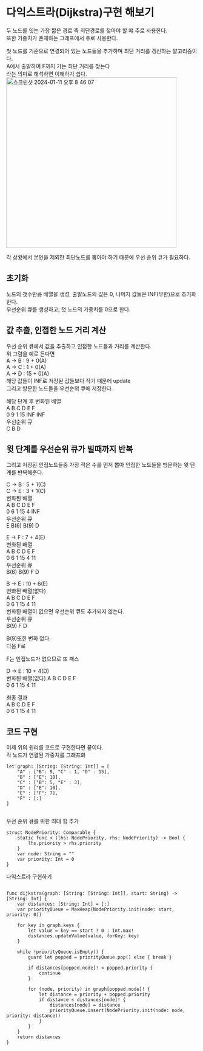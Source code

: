 # 다익스트라(Dijkstra)구현 해보기
두 노드를 잇는 가장 짧은 경로 즉 최단경로를 찾아야 할 떄 주로 사용한다.   
또한 가중치가 존재하는 그래프에서 주로 사용한다.   

첫 노드를 기준으로 연결되어 있는 노드들을 추가하며 최단 거리를 갱신하는 알고리즘이다.   
A에서 출발하여 F까지 가는 최단 거리를 찾는다   
라는 의미로 해석하면 이해하기 쉽다.   
<img width="449" alt="스크린샷 2024-01-11 오후 8 46 07" src="https://github.com/ww5702/Swift_Coding_Test/assets/60501045/7e58cdf5-1b6c-4f4c-b9e6-fe13f4bbfb17">   

   
각 상황에서 본인을 제외한 최단노드를 뽑아야 하기 때문에 우선 순위 큐가 필요하다.   

## 초기화
노드의 갯수만큼 배열을 생성, 출발노드의 값은 0, 나머지 값들은 INF(무한)으로 초기화한다.   
우선순위 큐를 생성하고, 첫 노드의 가중치를 0으로 한다.   

## 값 추출, 인접한 노드 거리 계산
우선 순위 큐에서 값을 추출하고 인접한 노드들과 거리를 계산한다.   
위 그림을 예로 든다면   
A -> B : 9 + 0(A)   
A -> C : 1 + 0(A)   
A -> D : 15 + 0(A)   
해당 값들이 INF로 저장된 값들보다 작기 때문에 update   
그리고 방문한 노드들을 우선순위 큐에 저장한다.   
   
해당 단계 후 변화된 배열   
A B C D  E   F   
0 9 1 15 INF INF   
우선순위 큐   
C B D   

## 윗 단계를 우선순위 큐가 빌때까지 반복
그리고 저장된 인접노드들중 가장 작은 수를 먼저 뽑아 인접한 노드들을 방문하는 윗 단계를 반복해준다.   
   
   
C -> B : 5 + 1(C)      
C -> E : 3 + 1(C)   
변화된 배열   
A B C D  E F   
0 6 1 15 4 INF   
우선순위 큐   
E B(6) B(9) D   
   
   
E -> F : 7 + 4(E)   
변화된 배열   
A B C D  E F   
0 6 1 15 4 11   
우선순위 큐   
B(6) B(9) F D   
   
   
B -> E : 10 + 6(E)   
변화된 배열(없다)   
A B C D  E F   
0 6 1 15 4 11   
변화된 배열이 없으면 우선순위 큐도 추가되지 않는다.   
우선순위 큐   
B(9) F D   
   
   
B(9)또한 변화 없다.   
다음 F로   
   

F는 인접노드가 없으므로 또 패스   
   
  
D -> E : 10 + 4(D)   
변화된 배열(없다)
A B C D  E F   
0 6 1 15 4 11   
   

최종 결과   
A B C D  E F   
0 6 1 15 4 11   

## 코드 구현
이제 위의 원리를 코드로 구현한다면 끝이다.   
각 노드가 연결된 가중치를 그래프화   

```
let graph: [String: [String: Int]] = [
    "A" : ["B": 9, "C" : 1, "D" : 15],
    "B" : ["E": 10],
    "C" : ["B": 5, "E" : 3],
    "D" : ["E": 10],
    "E" : ["F": 7],
    "F" : [:]
]
 
```


우선 순위 큐를 위한 최대 힙 추가   
```
struct NodePriority: Comparable {
    static func < (lhs: NodePriority, rhs: NodePriority) -> Bool {
        lhs.priority > rhs.priority
    }
    var node: String = ""
    var priority: Int = 0
}
```
   

다익스트라 구현하기
```

func dijkstra(graph: [String: [String: Int]], start: String) ->  [String: Int] {
    var distances: [String: Int] = [:]
    var priorityQueue = MaxHeap(NodePriority.init(node: start, priority: 0))
    
    for key in graph.keys {
        let value = key == start ? 0 : Int.max!
        distances.updateValue(value, forKey: key)
    }
    
    while !priorityQueue.isEmpty() {
        guard let popped = priorityQueue.pop() else { break }
        
        if distances[popped.node]! < popped.priority {
            continue
        }
        
        for (node, priority) in graph[popped.node]! {
            let distance = priority + popped.priority
            if distance < distances[node]! {
                distances[node] = distance
                priorityQueue.insert(NodePriority.init(node: node, priority: distance))
            }
        }
    }
    return distances
}

```
